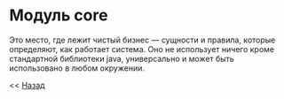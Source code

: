 # Модуль core

Это место, где лежит чистый бизнес — сущности и правила, которые определяют, как работает система. 
Оно не использует ничего кроме стандартной библиотеки java, универсально и может быть использовано в любом окружении.

<< [Назад](../README_ru.md)